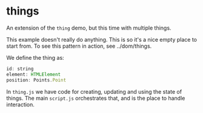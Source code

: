 # things

An extension of the `thing` demo, but this time with multiple things.

This example doesn't really do anything. This is so it's a nice empty place to start from. To see this pattern in action, see ../dom/things.

We define the thing as:

```js
id: string
element: HTMLElement
position: Points.Point
```

In `thing.js` we have code for creating, updating and using the state of things. The main `script.js` orchestrates that, and is the place to handle interaction.